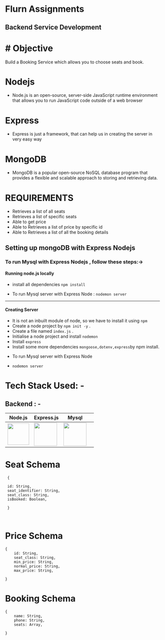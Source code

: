 # Flurn Assignments

## Backend Service Development

# # Objective

Build a Booking Service which allows you to choose seats and book.

# Nodejs

- Node.js is an open-source, server-side JavaScript runtime environment that allows you to run JavaScript code outside of a web browser

# Express

- Express is just a framework, that can help us in creating the server in very easy way

# MongoDB

- MongoDB is a popular open-source NoSQL database program that provides a flexible and scalable approach to storing and retrieving data.

# REQUIREMENTS

- Retrieves a list of all seats
- Retrieves a list of specific seats
- Able to get price
- Able to Retrieves a list of price by specific id
- Able to Retrieves a list of all the booking details

## Setting up mongoDB with Express Nodejs

### To run Mysql with Express Nodejs , follow these steps:->

#### Running node.js locally

- install all dependencies `npm install`

* To run Mysql server with Express Node : `nodemon server`

---

#### Creating Server

- It is not an inbuilt module of node, so we have to install it using `npm`
- Create a node project by `npm init -y` .
- Create a file named `index.js` .
- Initialise a node project and install `nodemon`
- Install `express`
- Install some more dependencies `mongoose,dotenv,express`by npm install.

* To run Mysql server with Express Node

- `nodemon server`

# Tech Stack Used: -

## Backend : -

| Node.js                                                                                                                         | Express.js                                                                                                                      | Mysql                                                                                                                          |     |
| ------------------------------------------------------------------------------------------------------------------------------- | ------------------------------------------------------------------------------------------------------------------------------- | ------------------------------------------------------------------------------------------------------------------------------ | --- |
| <img width="70px" src="https://user-images.githubusercontent.com/112753481/229047696-de3bf177-16a0-4161-a140-dd89e4fe7b22.png"> | <img width="75px" src="https://user-images.githubusercontent.com/112753481/229164589-4e724000-542d-4deb-9e11-cca7739c2b01.png"> | <img width="75px" src="https://w7.pngwing.com/pngs/956/695/png-transparent-mongodb-original-wordmark-logo-icon-thumbnail.png"> |

# Seat Schema

```
 {

 id: String,
 seat_identifier: String,
 seat_class: String,
 isBooked: Boolean,

 }



```

# Price Schema

```
{
    id: String,
    seat_class: String,
    min_price: String,
    normal_price: String,
    max_price: String,

}
```

# Booking Schema

```
{
    name: String,
    phone: String,
    seats: Array,

}

```
